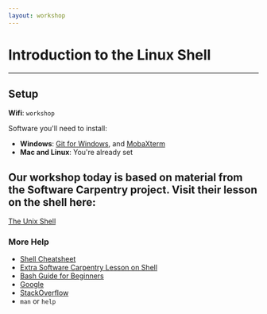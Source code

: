 ```yaml
---
layout: workshop
---
```


# Introduction to the Linux Shell

----
## Setup
**Wifi**: `workshop`

Software you'll need to install:
- **Windows**: [Git for Windows](https://git-for-windows.github.io/), and [MobaXterm](http://mobaxterm.mobatek.net)
- **Mac and Linux**: You're already set

Our workshop today is based on material from the Software Carpentry project. Visit their lesson on the shell here: 
----

[The Unix Shell](http://swcarpentry.github.io/shell-novice/)


### More Help
- [Shell Cheatsheet](http://swcarpentry.github.io/shell-novice/reference.html)
- [Extra Software Carpentry Lesson on Shell](http://swcarpentry.github.io/shell-extras/)
- [Bash Guide for Beginners](http://www.tldp.org/LDP/Bash-Beginners-Guide/html/)
- [Google](https://www.google.ca/search?q=google+all+the+things)
- [StackOverflow](http://stackoverflow.com/questions/tagged/shell) 
- `man` or `help`

